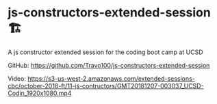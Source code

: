 # js-constructors-extended-session 🏗️
A js constructor extended session for the coding boot camp at UCSD

GitHub: https://github.com/Travo100/js-constructors-extended-session

Video: https://s3-us-west-2.amazonaws.com/extended-sessions-cbc/october-2018-ft/11-js-contructors/GMT20181207-003037_UCSD-Codin_1920x1080.mp4
